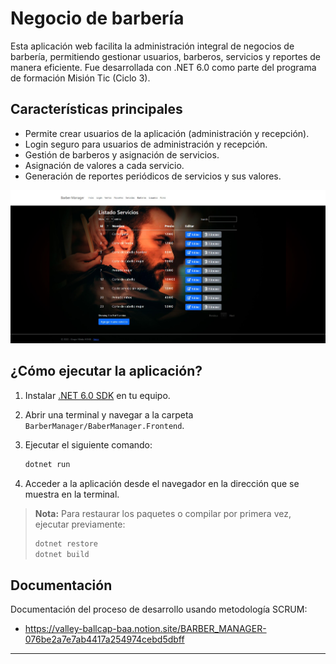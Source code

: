 # Negocio de barbería

Esta aplicación web facilita la administración integral de negocios de barbería, permitiendo gestionar usuarios, barberos, servicios y reportes de manera eficiente. Fue desarrollada con .NET 6.0 como parte del programa de formación Misión Tic (Ciclo 3).

## Características principales
* Permite crear usuarios de la aplicación (administración y recepción).
* Login seguro para usuarios de administración y recepción.
* Gestión de barberos y asignación de servicios.
* Asignación de valores a cada servicio.
* Generación de reportes periódicos de servicios y sus valores.

![image info](./imagenes/ejemplo1.jpg "Ejemplo de listado de servicios")

## ¿Cómo ejecutar la aplicación?

1. Instalar [.NET 6.0 SDK](https://dotnet.microsoft.com/en-us/download/dotnet/6.0) en tu equipo.
2. Abrir una terminal y navegar a la carpeta `BarberManager/BaberManager.Frontend`.
3. Ejecutar el siguiente comando:
   
   ```bash
   dotnet run
   ```
4. Acceder a la aplicación desde el navegador en la dirección que se muestra en la terminal.

> **Nota:** Para restaurar los paquetes o compilar por primera vez,  ejecutar previamente:
> ```bash
> dotnet restore
> dotnet build
> ```

## Documentación

Documentación del proceso de desarrollo usando metodología SCRUM:
* https://valley-ballcap-baa.notion.site/BARBER_MANAGER-076be2a7e7ab4417a254974cebd5dbff

---
